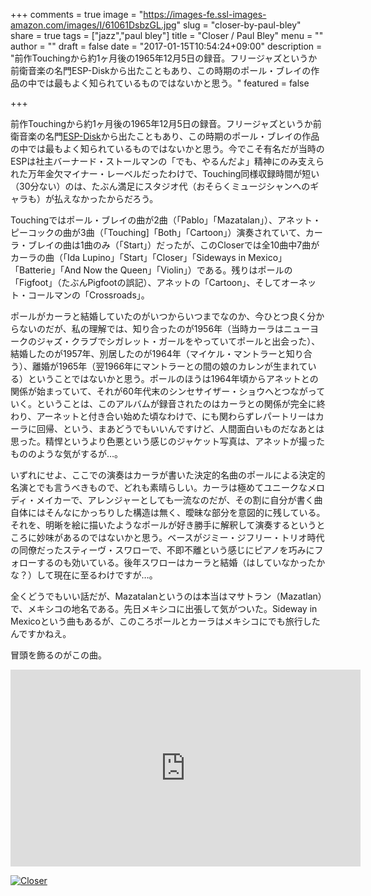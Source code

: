 +++
comments = true
image = "https://images-fe.ssl-images-amazon.com/images/I/61061DsbzGL.jpg"
slug = "closer-by-paul-bley"
share = true
tags = ["jazz","paul bley"]
title = "Closer / Paul Bley"
menu = ""
author = ""
draft = false
date = "2017-01-15T10:54:24+09:00"
description = "前作Touchingから約1ヶ月後の1965年12月5日の録音。フリージャズというか前衛音楽の名門ESP-Diskから出たこともあり、この時期のポール・ブレイの作品の中では最もよく知られているものではないかと思う。"
featured = false

+++

前作Touchingから約1ヶ月後の1965年12月5日の録音。フリージャズというか前衛音楽の名門[ESP-Disk](http://www.espdisk.com/)から出たこともあり、この時期のポール・ブレイの作品の中では最もよく知られているものではないかと思う。今でこそ有名だが当時のESPは社主バーナード・ストールマンの「でも、やるんだよ」精神にのみ支えられた万年金欠マイナー・レーベルだったわけで、Touching同様収録時間が短い（30分ない）のは、たぶん満足にスタジオ代（おそらくミュージシャンへのギャラも）が払えなかったからだろう。

Touchingではポール・ブレイの曲が2曲（「Pablo」「Mazatalan」）、アネット・ピーコックの曲が3曲（「Touching]「Both」「Cartoon」）演奏されていて、カーラ・ブレイの曲は1曲のみ（「Start」）だったが、このCloserでは全10曲中7曲がカーラの曲（「Ida Lupino」「Start」「Closer」「Sideways in Mexico」「Batterie」「And Now the Queen」「Violin」）である。残りはポールの「Figfoot」（たぶんPigfootの誤記）、アネットの「Cartoon」、そしてオーネット・コールマンの「Crossroads」。

ポールがカーラと結婚していたのがいつからいつまでなのか、今ひとつ良く分からないのだが、私の理解では、知り合ったのが1956年（当時カーラはニューヨークのジャズ・クラブでシガレット・ガールをやっていてポールと出会った）、結婚したのが1957年、別居したのが1964年（マイケル・マントラーと知り合う）、離婚が1965年（翌1966年にマントラーとの間の娘のカレンが生まれている）ということではないかと思う。ポールのほうは1964年頃からアネットとの関係が始まっていて、それが60年代末のシンセサイザー・ショウへとつながっていく。ということは、このアルバムが録音されたのはカーラとの関係が完全に終わり、アーネットと付き合い始めた頃なわけで、にも関わらずレパートリーはカーラに回帰、という、まあどうでもいいんですけど、人間面白いものだなあとは思った。精悍というより色悪という感じのジャケット写真は、アネットが撮ったもののような気がするが…。

いずれにせよ、ここでの演奏はカーラが書いた決定的名曲のポールによる決定的名演とでも言うべきもので、どれも素晴らしい。カーラは極めてユニークなメロディ・メイカーで、アレンジャーとしても一流なのだが、その割に自分が書く曲自体にはそんなにかっちりした構造は無く、曖昧な部分を意図的に残している。それを、明晰を絵に描いたようなポールが好き勝手に解釈して演奏するというところに妙味があるのではないかと思う。ベースがジミー・ジフリー・トリオ時代の同僚だったスティーヴ・スワローで、不即不離という感じにピアノを巧みにフォローするのも効いている。後年スワローはカーラと結婚（はしていなかったかな？）して現在に至るわけですが…。

全くどうでもいい話だが、Mazatalanというのは本当はマサトラン（Mazatlan）で、メキシコの地名である。先日メキシコに出張して気がついた。Sideway in Mexicoという曲もあるが、このころポールとカーラはメキシコにでも旅行したんですかねえ。

冒頭を飾るのがこの曲。

<iframe width="560" height="315" src="https://www.youtube.com/embed/EYnrtXiA0TA" frameborder="0" allowfullscreen></iframe>

<a href="http://www.amazon.co.jp/exec/obidos/ASIN/B00005BCXQ/myhumangetsme-22/ref=nosim/" name="amazletlink" target="_blank"><img src="https://images-fe.ssl-images-amazon.com/images/I/61061DsbzGL.jpg" alt="Closer" style="border: none;" /></a>
